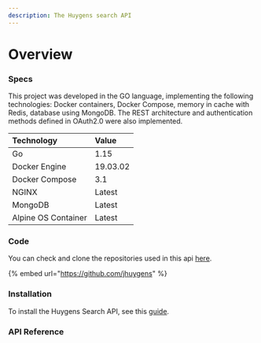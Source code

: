```yaml
---
description: The Huygens search API
---
```


# Overview

### Specs

This project was developed in the GO language, implementing the following technologies: Docker containers, Docker Compose, memory in cache with Redis, database using MongoDB. The REST architecture and authentication methods defined in OAuth2.0 were also implemented.

| Technology | Value |
| :--- | :--- |
| Go | 1.15  |
| Docker Engine | 19.03.02 |
| Docker Compose | 3.1 |
| NGINX | Latest |
| MongoDB | Latest |
| Alpine OS Container | Latest |

### Code

You can check and clone the repositories used in this api [here](https://github.com/jhuygens).

{% embed url="https://github.com/jhuygens" %}

### Installation

To install the Huygens Search API, see this [guide](quick-start/).

### API Reference



